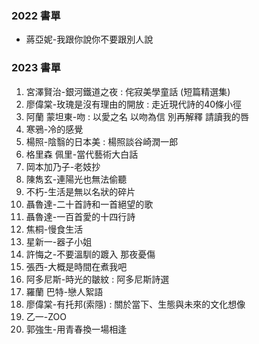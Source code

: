 ### 2022 書單
- 蔣亞妮-我跟你說你不要跟別人說
### 2023 書單
1. 宮澤賢治-銀河鐵道之夜 : 侘寂美學童話 (短篇精選集)
1. 廖偉棠-玫瑰是沒有理由的開放 : 走近現代詩的40條小徑
2. 阿蘭 蒙坦東-吻 : 以愛之名 以吻為信 別再解釋 請讀我的唇
3. 寒鴉-冷的感覺
4. 楊照-陰翳的日本美 : 楊照談谷崎潤一郎
5. 格里森 佩里-當代藝術大白話
6. 岡本加乃子-老妓抄
7. 陳雋玄-連陽光也無法偷聽
8. 不朽-生活是無以名狀的碎片
9. 聶魯達-二十首詩和一首絕望的歌
10. 聶魯達-一百首愛的十四行詩
11. 焦桐-慢食生活
12. 星新一-器子小姐
13. 許悔之-不要溫馴的踱入 那夜憂傷
14. 張西-大概是時間在煮我吧
15. 阿多尼斯-時光的皺紋 : 阿多尼斯詩選
16. 羅蘭 巴特-戀人絮語
17. 廖偉棠-有托邦(索隱) : 關於當下、生態與未來的文化想像
18. 乙一-ZOO
19. 郭強生-用青春換一場相逢

